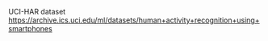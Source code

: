 UCI-HAR dataset https://archive.ics.uci.edu/ml/datasets/human+activity+recognition+using+smartphones